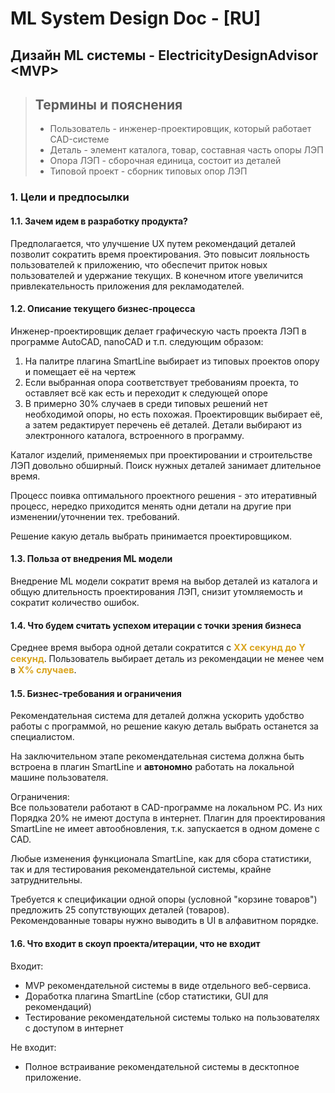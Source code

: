 # ML System Design Doc - [RU]
## Дизайн ML системы - ElectricityDesignAdvisor \<MVP\>

> ## Термины и пояснения
> - Пользователь - инженер-проектировщик, который работает CAD-системе
> - Деталь - элемент каталога, товар, составная часть опоры ЛЭП
> - Опора ЛЭП - сборочная единица, состоит из деталей
> - Типовой проект - сборник типовых опор ЛЭП

### 1. Цели и предпосылки
#### 1.1. Зачем идем в разработку продукта?
Предполагается, что улучшение UX путем рекомендаций деталей позволит сократить время проектирования.
Это повысит лояльность пользователей к приложению, что обеспечит приток новых пользователей и удержание текущих.
В конечном итоге увеличится привлекательность приложения для рекламодателей.

#### 1.2. Описание текущего бизнес-процесса
Инженер-проектировщик делает графическую часть проекта ЛЭП в программе AutoCAD, nanoCAD и т.п. следующим образом:
1. На палитре плагина SmartLine выбирает из типовых проектов опору и помещает её на чертеж
2. Если выбранная опора соответствует требованиям проекта, то оставляет всё как есть и переходит к следующей опоре
3. В примерно 30% случаев в среди типовых решений нет необходимой опоры, но есть похожая. Проектировщик выбирает её, а затем редактирует перечень её деталей. Детали выбирают из электронного каталога, встроенного в программу.

Каталог изделий, применяемых при проектировании и строительстве ЛЭП довольно обширный.
Поиск нужных деталей занимает длительное время.

Процесс поивка оптимального проектного решения - это итеративный процесс, нередко приходится менять одни детали на другие при изменении/уточнении тех. требований.

Решение какую деталь выбрать принимается проектировщиком.

#### 1.3. Польза от внедрения ML модели
Внедрение ML модели сократит время на выбор деталей из каталога и общую длительность проектирования ЛЭП,
снизит утомляемость и сократит количество ошибок.

#### 1.4. Что будем считать успехом итерации с точки зрения бизнеса
Среднее время выбора одной детали сократится с <span style="font-size: 11pt; color: goldenrod; font-weight:bold">ХХ секунд до Y секунд</span>.
Пользователь выбирает деталь из рекомендации не менее чем в
<span style="font-size: 11pt; color: goldenrod; font-weight:bold">Х% случаев</span>.

#### 1.5. Бизнес-требования и ограничения
Рекомендательная система для деталей должна ускорить удобство работы с программой, но решение какую деталь выбрать останется за специалистом.

На заключительном этапе рекомендательная система должна быть встроена в плагин SmartLine и **автономно** работать на локальной машине пользователя.

Ограничения:  
Все пользователи работают в CAD-программе на локальном PC. Из них Порядка 20% не имеют доступа в интернет.
Плагин для проектирования SmartLine не имеет автообновления, т.к. запускается в одном домене с CAD.

Любые изменения функционала SmartLine, как для сбора статистики, так и для тестирования рекомендательной системы, крайне затруднительны.

Требуется к спецификации одной опоры (условной "корзине товаров") предложить 25 сопутствующих деталей (товаров).  
Рекомендованные товары нужно выводить в UI в алфавитном порядке.

#### 1.6. Что входит в скоуп проекта/итерации, что не входит
Входит:
- MVP рекомендательной системы в виде отдельного веб-сервиса. 
- Доработка плагина SmartLine (сбор статистики, GUI для рекомендаций)
- Тестирование рекомендательной системы только на пользователях с доступом в интернет

Не входит:  
- Полное встраивание рекомендательной системы в десктопное приложение.